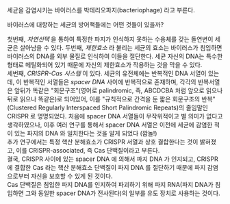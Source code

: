 세균을 감염시키는 바이러스를 박테리오파지(bacteriophage) 라고 부른다.

바이러스에 대항하는 세균의 방어책들에는 어떤 것들이 있을까?

첫번째, *자연선택* 을 통하여 특정한 파지가 인식하지 못하는 수용체를 갖는 돌연변이 세균은 살아남을 수 있다.
두번째, *제한효소* 라 불리는 세균의 효소는 바이러스가 침입하면 바이러스의 DNA를 외부 물질로 인식하여 이들을 절단한다. 세균 자신의 DNA는 특수한 형태로 메틸화되어 있기 때문에 자신의 제한효소가 작용하는 것을 막을 수 있다.    
세번째, *CRISPR-Cas 시스템* 이 있다. 세균의 유전체에는 반복적인 DNA 서열이 있는데, 이 반복적인 서열들은 *spacer DNA* 사이에 반복적으로 존재하며, 각각의 반복서열은 앞뒤가 똑같은 "회문구조"(영어로 palindromic, 즉, ABCDCBA 처럼 앞으로 읽으나 뒤로 읽으나 똑같은)로 되어있어, 이를 "규칙적으로 간격을 둔 짧은 회문구조의 반복"(Clustered Regularly Interspaced Short Palindromic Repeats)의 줄임말인 CRISPR 로 명명되었다.
처음에 spacer DNA 서열들이 무작위적이고 별 의미가 없다고 생각하였으나, 이후 여러 연구를 통해서 spacer DNA 서열은 이전에 세균에 감염한 적이 있는 파지의 DNA 와 일치한다는 것을 알게 되었다 (깜놀!)   
추가 연구에서는 특정 핵산 분해효소가 CRISPR 서열과 상호 결합한다는 것이 밝혀졌고, 이를 CRISPR-associated, 즉 Cas 단백질이라고 부른다.  
결국, CRISPR 사이에 있는 spacer DNA 에 의해서 파지 DNA 가 인지되고, CRISPR 에 결합한 Cas 라는 핵산 분해효소 단백질이 파지 DNA 를 절단하기 때문에 파지 감염으로부터 자신을 보호할 수 있게 된 것이다.  
Cas 단백질은 침입한 파지 DNA를 인지하여 파괴하기 위해 파지 RNA(파지 DNA가 침입하면 그와 동일한 spacer DNA가 전사된다)의 일부를 유도 장치로 사용하는 것이다.    
